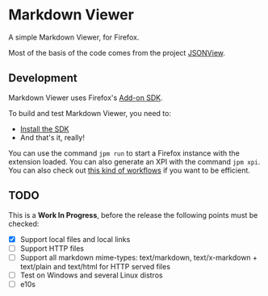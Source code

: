 # Markdown Viewer

A simple Markdown Viewer, for Firefox.

Most of the basis of the code comes from the project [JSONView](https://github.com/bhollis/jsonview).

## Development

Markdown Viewer uses Firefox's [Add-on SDK](https://developer.mozilla.org/en-US/Add-ons/SDK).

To build and test Markdown Viewer, you need to:

* [Install the SDK](https://developer.mozilla.org/en-US/Add-ons/SDK/Tools/jpm#Installation)
* And that's it, really!

You can use the command `jpm run` to start a Firefox instance with the extension loaded. You can also generate an XPI with the command `jpm xpi`. You can also check out [this kind of workflows](https://developer.mozilla.org/en-US/Add-ons/SDK/Tools/jpm#jpm_watchpost) if you want to be efficient.

## TODO

This is a **Work In Progress**, before the release the following points must be checked:

- [x] Support local files and local links
- [ ] Support HTTP files
- [ ] Support all markdown mime-types: text/markdown, text/x-markdown + text/plain and text/html for HTTP served files
- [ ] Test on Windows and several Linux distros
- [ ] e10s
